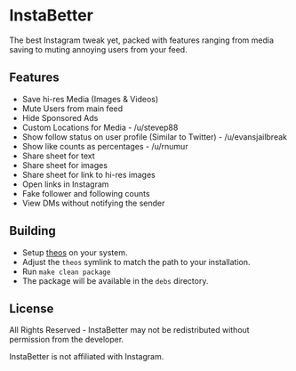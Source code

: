 # InstaBetter

The best Instagram tweak yet, packed with features ranging from media saving to muting annoying users from your feed.

## Features
* Save hi-res Media (Images & Videos) 
* Mute Users from main feed
* Hide Sponsored Ads
* Custom Locations for Media - /u/stevep88
* Show follow status on user profile (Similar to Twitter) - /u/evansjailbreak
* Show like counts as percentages - /u/rnumur
* Share sheet for text
* Share sheet for images
* Share sheet for link to hi-res images
* Open links in Instagram
* Fake follower and following counts
* View DMs without notifying the sender

## Building
* Setup [theos](http://iphonedevwiki.net/index.php/Theos/Setup) on your system.
* Adjust the ```theos``` symlink to match the path to your installation.
* Run ```make clean package```
* The package will be available in the ```debs``` directory.

## License
All Rights Reserved - InstaBetter may not be redistributed without permission from the developer.

InstaBetter is not affiliated with Instagram.